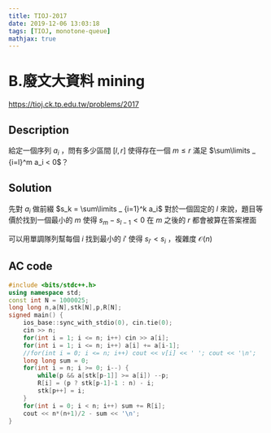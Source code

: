```yaml
---
title: TIOJ-2017
date: 2019-12-06 13:03:18
tags: [TIOJ, monotone-queue]
mathjax: true
---
```

# B.廢文大資料 mining
https://tioj.ck.tp.edu.tw/problems/2017

## Description
給定一個序列 $a_i$ ，問有多少區間 $[l,r]$ 使得存在一個 $m \leq r$ 滿足 $\sum\limits _ {i=l}^m a_i < 0$？

## Solution
先對 $a_i$ 做前綴 $s_k = \sum\limits _ {i=1}^k a_i$
對於一個固定的 $l$ 來說，題目等價於找到一個最小的 $m$ 使得 $s_m - s _ {l-1} < 0$
在 $m$ 之後的 $r$ 都會被算在答案裡面

可以用單調隊列幫每個 $i$ 找到最小的 $i'$ 使得 $s _ {i'} < s_i$ ，複雜度 $\mathcal{O}(n)$

## AC code
```cpp
#include <bits/stdc++.h>
using namespace std;
const int N = 1000025;
long long n,a[N],stk[N],p,R[N];
signed main() {
    ios_base::sync_with_stdio(0), cin.tie(0);
    cin >> n;
    for(int i = 1; i <= n; i++) cin >> a[i];
    for(int i = 1; i <= n; i++) a[i] += a[i-1];
    //for(int i = 0; i <= n; i++) cout << v[i] << ' '; cout << '\n';
    long long sum = 0;
    for(int i = n; i >= 0; i--) {
        while(p && a[stk[p-1]] >= a[i]) --p;
        R[i] = (p ? stk[p-1]-1 : n) - i;
        stk[p++] = i;
    }
    for(int i = 0; i < n; i++) sum += R[i];
    cout << n*(n+1)/2 - sum << '\n';
}
```
